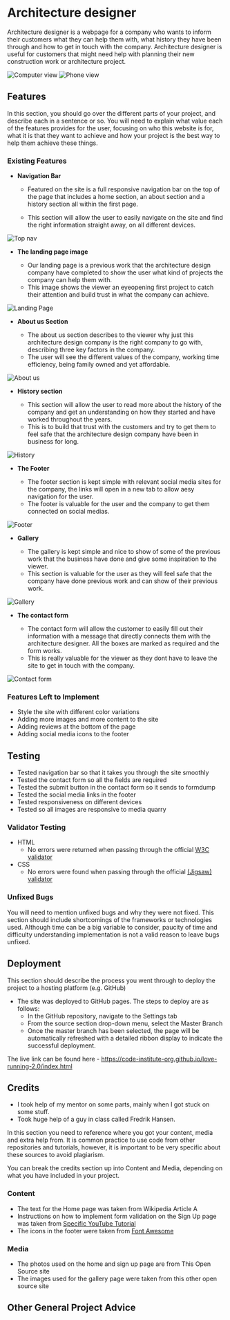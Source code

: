 # Architecture designer

Architecture designer is a webpage for a company who wants to inform their customers what they can help them with, what history they have been through and how to get in touch with the company.
Architecture designer is useful for customers that might need help with planning their new construction work or architecture project.

![Computer view](Images/Site%20view%20comp.png)
![Phone view](Images/Site%20view%20phone.png)

## Features 

In this section, you should go over the different parts of your project, and describe each in a sentence or so. You will need to explain what value each of the features provides for the user, focusing on who this website is for, what it is that they want to achieve and how your project is the best way to help them achieve these things.

### Existing Features

- __Navigation Bar__

  - Featured on the site is a full responsive navigation bar on the top of the page that includes a home section, an about section and a history section all within the first page.

  - This section will allow the user to easily navigate on the site and find the right information straight away, on all different devices.

![Top nav](Images/Topnav.png)

- __The landing page image__

  - Our landing page is a previous work that the architecture design company have completed to show the user what kind of projects the company can help them with. 
  - This image shows the viewer an eyeopening first project to catch their attention and build trust in what the company can achieve.

![Landing Page](Images/Landing%20page.png)

- __About us Section__

  - The about us section describes to the viewer why just this architecture design company is the right company to go with, describing three key factors in the company.
  - The user will see the different values of the company, working time efficiency, being family owned and yet affordable.

![About us](Images/About%20us.png)

- __History section__

  - This section will allow the user to read more about the history of the company and get an understanding on how they started and have worked throughout the years.
  - This is to build that trust with the customers and try to get them to feel safe that the architecture design company have been in business for long. 

![History](Images/History.png)

- __The Footer__ 

  - The footer section is kept simple with relevant social media sites for the company, the links will open in a new tab to allow aesy navigation for the user.
  - The footer is valuable for the user and the company to get them connected on social medias.

![Footer](Images/Footer.png)

- __Gallery__

  - The gallery is kept simple and nice to show of some of the previous work that the business have done and give some inspiration to the viewer.
  - This section is valuable for the user as they will feel safe that the company have done previous work and can show of their previous work. 

![Gallery](Images/Gallery.png)

- __The contact form__

  - The contact form will allow the customer to easily fill out their information with a message that directly connects them with the architecture designer. All the boxes are marked as required and the form works. 
  - This is really valuable for the viewer as they dont have to leave the site to get in touch with the company.

![Contact form](Images/Contact%20form.png)


### Features Left to Implement

- Style the site with different color variations
- Adding more images and more content to the site
- Adding reviews at the bottom of the page
- Adding social media icons to the footer

## Testing 

- Tested navigation bar so that it takes you through the site smoothly
- Tested the contact form so all the fields are required
- Tested the submit button in the contact form so it sends to formdump
- Tested the social media links in the footer
- Tested responsiveness on different devices
- Tested so all images are responsive to media quarry


### Validator Testing 

- HTML
  - No errors were returned when passing through the official [W3C validator](Images/html%20validator.png)
- CSS
  - No errors were found when passing through the official [(Jigsaw) validator](Images/CSS%20validator.png)

### Unfixed Bugs

You will need to mention unfixed bugs and why they were not fixed. This section should include shortcomings of the frameworks or technologies used. Although time can be a big variable to consider, paucity of time and difficulty understanding implementation is not a valid reason to leave bugs unfixed. 

## Deployment

This section should describe the process you went through to deploy the project to a hosting platform (e.g. GitHub) 

- The site was deployed to GitHub pages. The steps to deploy are as follows: 
  - In the GitHub repository, navigate to the Settings tab 
  - From the source section drop-down menu, select the Master Branch
  - Once the master branch has been selected, the page will be automatically refreshed with a detailed ribbon display to indicate the successful deployment. 

The live link can be found here - https://code-institute-org.github.io/love-running-2.0/index.html 


## Credits 

- I took help of my mentor on some parts, mainly when I got stuck on some stuff.
- Took huge help of a guy in class called Fredrik Hansen.

In this section you need to reference where you got your content, media and extra help from. It is common practice to use code from other repositories and tutorials, however, it is important to be very specific about these sources to avoid plagiarism. 

You can break the credits section up into Content and Media, depending on what you have included in your project. 

### Content 

- The text for the Home page was taken from Wikipedia Article A
- Instructions on how to implement form validation on the Sign Up page was taken from [Specific YouTube Tutorial](https://www.youtube.com/)
- The icons in the footer were taken from [Font Awesome](https://fontawesome.com/)

### Media

- The photos used on the home and sign up page are from This Open Source site
- The images used for the gallery page were taken from this other open source site


## Other General Project Advice
